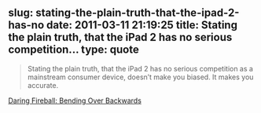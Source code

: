slug: stating-the-plain-truth-that-the-ipad-2-has-no
date: 2011-03-11 21:19:25
title: Stating the plain truth, that the iPad 2 has no serious competition...
type: quote
---

> Stating the plain truth, that the iPad 2 has no serious competition as a mainstream consumer device, doesn’t make you biased. It makes you accurate.

[Daring Fireball: Bending Over Backwards](http://daringfireball.net/2011/03/bending_over_backwards)
